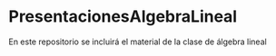 # PresentacionesAlgebraLineal
  
En este repositorio se incluirá el material de la clase de álgebra lineal 
